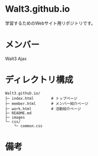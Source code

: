 # Walt3.github.io
学習するためのWebサイト用リポジトリです。

# メンバー
Walt3
Ajax

# ディレクトリ構成
```
Walt3.github.io/
├─ index.html        # トップページ
├─ member.html       # メンバー紹介ページ
├─ work.html         # 活動紹介ページ
├─ README.md
├─ images
└─ css/
    └─ common.css
```

# 備考
